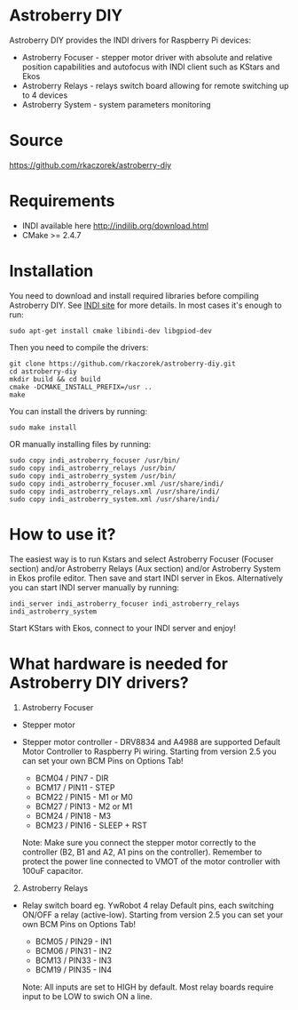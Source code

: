 # Astroberry DIY
Astroberry DIY provides the INDI drivers for Raspberry Pi devices:
* Astroberry Focuser - stepper motor driver with absolute and relative position capabilities and autofocus with INDI client such as KStars and Ekos
* Astroberry Relays - relays switch board allowing for remote switching up to 4 devices
* Astroberry System - system parameters monitoring

# Source
https://github.com/rkaczorek/astroberry-diy

# Requirements
* INDI available here http://indilib.org/download.html
* CMake >= 2.4.7

# Installation
You need to download and install required libraries before compiling Astroberry DIY. See [INDI site](http://indilib.org/download.html) for more details.
In most cases it's enough to run:
```
sudo apt-get install cmake libindi-dev libgpiod-dev
```
Then you need to compile the drivers:
```
git clone https://github.com/rkaczorek/astroberry-diy.git
cd astroberry-diy
mkdir build && cd build
cmake -DCMAKE_INSTALL_PREFIX=/usr ..
make
```
You can install the drivers by running:
```
sudo make install
```
OR manually installing files by running:
```
sudo copy indi_astroberry_focuser /usr/bin/
sudo copy indi_astroberry_relays /usr/bin/
sudo copy indi_astroberry_system /usr/bin/
sudo copy indi_astroberry_focuser.xml /usr/share/indi/
sudo copy indi_astroberry_relays.xml /usr/share/indi/
sudo copy indi_astroberry_system.xml /usr/share/indi/

```

# How to use it?
The easiest way is to run Kstars and select Astroberry Focuser (Focuser section) and/or Astroberry Relays (Aux section) and/or Astroberry System in Ekos profile editor.
Then save and start INDI server in Ekos. Alternatively you can start INDI server manually by running:
```
indi_server indi_astroberry_focuser indi_astroberry_relays indi_astroberry_system
```
Start KStars with Ekos, connect to your INDI server and enjoy!

# What hardware is needed for Astroberry DIY drivers?

1. Astroberry Focuser
* Stepper motor
* Stepper motor controller - DRV8834 and A4988 are supported
  Default Motor Controller to Raspberry Pi wiring. Starting from version 2.5 you can set your own BCM Pins on Options Tab!
   - BCM04 / PIN7 - DIR
   - BCM17 / PIN11 - STEP
   - BCM22 / PIN15 - M1 or M0
   - BCM27 / PIN13 - M2 or M1
   - BCM24 / PIN18 - M3
   - BCM23 / PIN16 - SLEEP + RST

   Note: Make sure you connect the stepper motor correctly to the controller (B2, B1 and A2, A1 pins on the controller).
         Remember to protect the power line connected to VMOT of the motor controller with 100uF capacitor.

2. Astroberry Relays
* Relay switch board eg. YwRobot 4 relay
  Default pins, each switching ON/OFF a relay (active-low). Starting from version 2.5 you can set your own BCM Pins on Options Tab!
   - BCM05 / PIN29 - IN1
   - BCM06 / PIN31 - IN2
   - BCM13 / PIN33 - IN3
   - BCM19 / PIN35 - IN4

   Note: All inputs are set to HIGH by default. Most relay boards require input to be LOW to swich ON a line.
